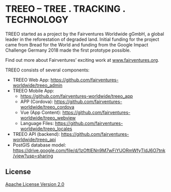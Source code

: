 # TREEO – TREE . TRACKING . TECHNOLOGY

TREEO started as a project by the Fairventures Worldwide gGmbH, a global leader in the reforestation of degraded land. Initial funding for the project came from Bread for the World and funding from the Google Impact Challenge Germany 2018 made the first prototype possible.

Find out more about Fairventures’ exciting work at www.fairventures.org.

TREEO consists of several components:
- TREEO Web App: https://github.com/fairventures-worldwide/treeo_admin
- TREEO Mobile App: 
  - https://github.com/fairventures-worldwide/treeo_app
  - APP (Cordova): https://github.com/fairventures-worldwide/treeo_cordova
  - Vue (App Content): https://github.com/fairventures-worldwide/treeo_webview
  - Language Files: https://github.com/fairventures-worldwide/treeo_locales
- TREEO API (backend): https://github.com/fairventures-worldwide/treeo_api
- PostGIS database model: https://drive.google.com/file/d/1zOftlENn9M7wFiYUORmWfyTldJ6O7tnk/view?usp=sharing

## License
[Apache License Version 2.0](./LICENSE)
